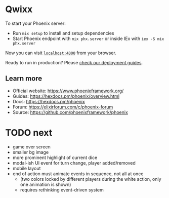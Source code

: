# Qwixx

To start your Phoenix server:

- Run `mix setup` to install and setup dependencies
- Start Phoenix endpoint with `mix phx.server` or inside IEx with `iex -S mix phx.server`

Now you can visit [`localhost:4000`](http://localhost:4000) from your browser.

Ready to run in production? Please [check our deployment guides](https://hexdocs.pm/phoenix/deployment.html).

## Learn more

- Official website: https://www.phoenixframework.org/
- Guides: https://hexdocs.pm/phoenix/overview.html
- Docs: https://hexdocs.pm/phoenix
- Forum: https://elixirforum.com/c/phoenix-forum
- Source: https://github.com/phoenixframework/phoenix


# TODO next
- game over screen
- smaller bg image
- more prominent highlight of current dice
- modal-ish UI event for turn change, player added/removed
- mobile layout
- end of action must animate events in sequence, not all at once
  - (two colors locked by different players during the white action, only one animation is shown)
  - requires rethinking event-driven system
